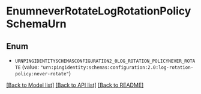 # EnumneverRotateLogRotationPolicySchemaUrn

## Enum


* `URNPINGIDENTITYSCHEMASCONFIGURATION2_0LOG_ROTATION_POLICYNEVER_ROTATE` (value: `"urn:pingidentity:schemas:configuration:2.0:log-rotation-policy:never-rotate"`)


[[Back to Model list]](../README.md#documentation-for-models) [[Back to API list]](../README.md#documentation-for-api-endpoints) [[Back to README]](../README.md)


